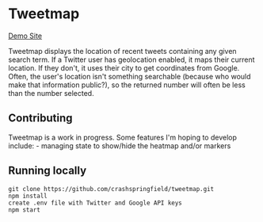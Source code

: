 # Tweetmap

[Demo Site](https://arcane-sands-45470.herokuapp.com/)

Tweetmap displays the location of recent tweets containing any given search term. If a Twitter user has geolocation enabled, it maps their current location. If they don't, it uses their city to get coordinates from Google. Often, the user's location isn't something searchable (because who would make that information public?), so the returned number will often be less than the number selected.

## Contributing

Tweetmap is a work in progress. Some features I'm hoping to develop include:
    - managing state to show/hide the heatmap and/or markers

## Running locally

    git clone https://github.com/crashspringfield/tweetmap.git
    npm install
    create .env file with Twitter and Google API keys
    npm start
